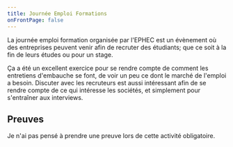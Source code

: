 ```yaml
---
title: Journée Emploi Formations
onFrontPage: false
---
```


La journée emploi formation organisée par l'EPHEC est un évènement où des entreprises peuvent venir afin de recruter des étudiants; que ce soit à la fin de leurs études ou pour un stage.

Ça a été un excellent exercice pour se rendre compte de comment les entretiens d'embauche se font, de voir un peu ce dont le marché de l'emploi a besoin. Discuter avec les recruteurs est aussi intéressant afin de se rendre compte de ce qui intéresse les sociétés, et simplement pour s'entraîner aux interviews.

<!--more-->
## Preuves
Je n'ai pas pensé à prendre une preuve lors de cette activité obligatoire. 

